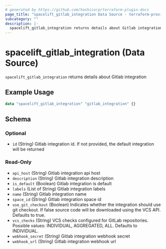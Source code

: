 ```yaml
---
# generated by https://github.com/hashicorp/terraform-plugin-docs
page_title: "spacelift_gitlab_integration Data Source - terraform-provider-spacelift"
subcategory: ""
description: |-
  spacelift_gitlab_integration returns details about Gitlab integration
---
```


# spacelift_gitlab_integration (Data Source)

`spacelift_gitlab_integration` returns details about Gitlab integration

## Example Usage

```terraform
data "spacelift_gitlab_integration" "gitlab_integration" {}
```

<!-- schema generated by tfplugindocs -->
## Schema

### Optional

- `id` (String) Gitlab integration id. If not provided, the default integration will be returned

### Read-Only

- `api_host` (String) Gitlab integration api host
- `description` (String) Gitlab integration description
- `is_default` (Boolean) Gitlab integration is default
- `labels` (List of String) Gitlab integration labels
- `name` (String) Gitlab integration name
- `space_id` (String) Gitlab integration space id
- `use_git_checkout` (Boolean) Indicates whether the integration should use git checkout. If false source code will be downloaded using the VCS API. Defaults to true.
- `vcs_checks` (String) VCS checks configured for GitLab repositories. Possible values: INDIVIDUAL, AGGREGATED, ALL. Defaults to INDIVIDUAL.
- `webhook_secret` (String) Gitlab integration webhook secret
- `webhook_url` (String) Gitlab integration webhook url
